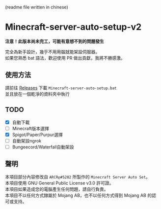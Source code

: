 (readme file written in chinese)
# Minecraft-server-auto-setup-v2
**注意！此版本尚未完工，可能有意想不到的問題發生**  
  
   
完全為新手設計，幾乎不用用腦就能架設伺服器。  
如果您熟悉 bat 語法，歡迎使用 PR 做出貢獻，我將不勝感激。
## 使用方法
請前往 [Releases](https://github.com/MagicTeaMC/Minecraft-server-auto-setup/releases/) 下載 `Minecraft-server-auto-setup.bat`  
並且放在一個乾淨的資料夾中執行
## TODO
- [x] 自動下載
- [ ] Minecraft版本選擇
- [x] Spigot/Paper/Purpur選擇
- [ ] 自動架設ngrok
- [ ] Bungeecord/Waterfall自動架設
## 聲明
本項目部分內容修改自 `ARCRღ#5202` 所製作的 `Minecraft Server Auto Set`。  
本項目使用 GNU General Public License v3.0 許可證。  
本項目如果造成您的電腦產生任何問題，請自行負責。  
本項目不以任何方式隸屬於 Mojang AB，也不以任何方式得到 Mojang AB 的認可或支持。
